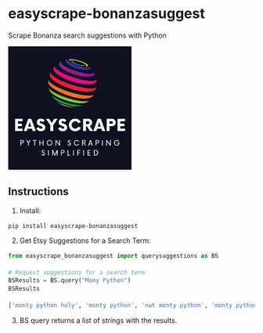 # easyscrape-bonanzasuggest
Scrape Bonanza search suggestions with Python

<img src="https://github.com/amazingjoe/amazingjoe.github.io/blob/main/imgs/Easyscrape.png" width="50%"/>

## Instructions

1. Install:

```
pip install easyscrape-bonanzasuggest
```

2. Get Etsy Suggestions for a Search Term:

```python
from easyscrape_bonanzasuggest import querysuggestions as BS

# Request suggestions for a search term
BSResults = BS.query("Mony Python")
BSResults

['monty python holy', 'monty python', 'nwt monty python', 'monty python ', 'monty python newt', 'monty python and', 'monty python tv']
```

3. BS query returns a list of strings with the results.